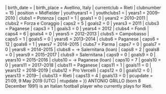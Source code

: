 | birth_date = | birth_place = Avellino, Italy | currentclub = Rieti | clubnumber = 15 | position = Midfielder | youthyears1 = | youthclubs1 = | years1 = 2009–2010 | clubs1 = Potenza | caps1 = 1 | goals1 = 0 | years2 = 2010–2011 | clubs2 = Forza e Coraggio | caps2 = 5 | goals2 = 0 | years3 = 2011 | clubs3 = Paganese | caps3 = 1 | goals3 = 0 | years4 = 2012 | clubs4 = Fondi | caps4 = 6 | goals4 = 0 | years5 = 2012–2013 | clubs5 = Campobasso | caps5 = 1 | goals5 = 0 | years6 = 2013–2014 | clubs6 = Paganese | caps6 = 12 | goals6 = 1 | years7 = 2014–2015 | clubs7 = Parma | caps7 = 0 | goals7 = 0 | years8 = 2014–2015 | clubs8 = → Salernitana (loan) | caps8 = 2 | goals8 = 0 | years9 = 2015–2017 | clubs9 = Salernitana | caps9 = 0 | goals9 = 0 | years10 = 2015–2016 | clubs10 = → Paganese (loan) | caps10 = 7 | goals10 = 0 | years11 = 2017–2018 | clubs11 = Paganese | caps11 = 1 | goals11 = 0 | years12 = 2018–2019 | clubs12 = Pro Vercelli | caps12 = 0 | goals12 = 0 | years13 = 2019– | clubs13 = Rieti | caps13 = 4 | goals13 = 0 | pcupdate = 21:09, 9 May 2019 (UTC) | ntupdate = }} ANTONIO GRILLO (born 8 December 1991) is an Italian football player who currently plays for Rieti.
